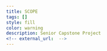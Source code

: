```yaml
---
title: SCOPE
tags: []
style: fill
color: warning
description: Senior Capstone Project
<!-- external_url:  -->
---
```

